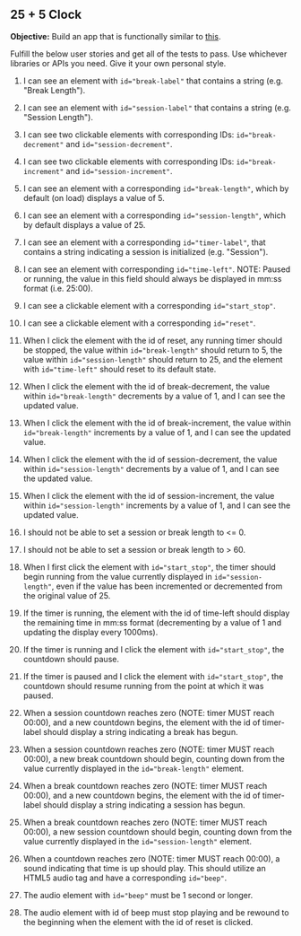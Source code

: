 ## 25 + 5 Clock

**Objective:** Build an app that is functionally similar to [this](https://codepen.io/freeCodeCamp/full/XpKrrW).

Fulfill the below user stories and get all of the tests to pass. Use whichever libraries or APIs you need. Give it your own personal style.

1. I can see an element with `id="break-label"` that contains a string (e.g. "Break Length").

2. I can see an element with `id="session-label"` that contains a string (e.g. "Session Length").

3. I can see two clickable elements with corresponding IDs: `id="break-decrement"` and `id="session-decrement"`.

4. I can see two clickable elements with corresponding IDs: `id="break-increment"` and `id="session-increment"`.

5. I can see an element with a corresponding `id="break-length"`, which by default (on load) displays a value of 5.

6. I can see an element with a corresponding `id="session-length"`, which by default displays a value of 25.

7. I can see an element with a corresponding `id="timer-label"`, that contains a string indicating a session is initialized (e.g. "Session").

8. I can see an element with corresponding `id="time-left"`. NOTE: Paused or running, the value in this field should always be displayed in mm:ss format (i.e. 25:00).

9. I can see a clickable element with a corresponding `id="start_stop"`.

10. I can see a clickable element with a corresponding `id="reset"`.

11. When I click the element with the id of reset, any running timer should be stopped, the value within `id="break-length"` should return to 5, the value within `id="session-length"` should return to 25, and the element with `id="time-left"` should reset to its default state.

12. When I click the element with the id of break-decrement, the value within `id="break-length"` decrements by a value of 1, and I can see the updated value.

13. When I click the element with the id of break-increment, the value within `id="break-length"` increments by a value of 1, and I can see the updated value.

14. When I click the element with the id of session-decrement, the value within `id="session-length"` decrements by a value of 1, and I can see the updated value.

15. When I click the element with the id of session-increment, the value within `id="session-length"` increments by a value of 1, and I can see the updated value.

16. I should not be able to set a session or break length to <= 0.

17. I should not be able to set a session or break length to > 60.

18. When I first click the element with `id="start_stop"`, the timer should begin running from the value currently displayed in `id="session-length"`, even if the value has been incremented or decremented from the original value of 25.

19. If the timer is running, the element with the id of time-left should display the remaining time in mm:ss format (decrementing by a value of 1 and updating the display every 1000ms).

20. If the timer is running and I click the element with `id="start_stop"`, the countdown should pause.

21. If the timer is paused and I click the element with `id="start_stop"`, the countdown should resume running from the point at which it was paused.

22. When a session countdown reaches zero (NOTE: timer MUST reach 00:00), and a new countdown begins, the element with the id of timer-label should display a string indicating a break has begun.

23. When a session countdown reaches zero (NOTE: timer MUST reach 00:00), a new break countdown should begin, counting down from the value currently displayed in the `id="break-length"` element.

24. When a break countdown reaches zero (NOTE: timer MUST reach 00:00), and a new countdown begins, the element with the id of timer-label should display a string indicating a session has begun.

25. When a break countdown reaches zero (NOTE: timer MUST reach 00:00), a new session countdown should begin, counting down from the value currently displayed in the `id="session-length"` element.

26. When a countdown reaches zero (NOTE: timer MUST reach 00:00), a sound indicating that time is up should play. This should utilize an HTML5 audio tag and have a corresponding `id="beep"`.

27. The audio element with `id="beep"` must be 1 second or longer.

28. The audio element with id of beep must stop playing and be rewound to the beginning when the element with the id of reset is clicked.